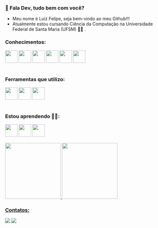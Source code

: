 ### 👋 Fala Dev, tudo bem com você?
- Meu nome é Luiz Felipe, seja bem-vindo ao meu Github!!! 
- Atualmente estou cursando Ciência da Computação na Universidade Federal de Santa Maria (UFSM) 👨‍🎓 .


### Conhecimentos:
<div>
<img src="https://cdn.jsdelivr.net/gh/devicons/devicon/icons/c/c-original.svg" width="40" height="40"/>
<img src="https://cdn.jsdelivr.net/gh/devicons/devicon/icons/cplusplus/cplusplus-original.svg" width="40" height="40"/>
<img src="https://cdn.jsdelivr.net/gh/devicons/devicon/icons/java/java-original-wordmark.svg" width="40" height="40"/>
<img src="https://cdn.jsdelivr.net/gh/devicons/devicon/icons/mysql/mysql-original-wordmark.svg" width="40" height="40"/>
<img src="https://cdn.jsdelivr.net/gh/devicons/devicon/icons/html5/html5-original.svg" width="40" height="40"/>
<img src="https://cdn.jsdelivr.net/gh/devicons/devicon/icons/css3/css3-plain-wordmark.svg" width="40" height="40"/>
</div> <br>
          
### Ferramentas que utilizo:
<div>
<img src="https://cdn.jsdelivr.net/gh/devicons/devicon/icons/git/git-original-wordmark.svg" width="40" height="40"/> 
<img src="https://cdn.jsdelivr.net/gh/devicons/devicon/icons/github/github-original-wordmark.svg" width="40" height="40"/> 
<img src="https://cdn.jsdelivr.net/gh/devicons/devicon/icons/linux/linux-original.svg" width="40" height="40"/>          
</div> <br>
          
### Estou aprendendo 👨‍💻:
<div>
<img src="https://cdn.jsdelivr.net/gh/devicons/devicon/icons/javascript/javascript-original.svg" width="40" height="40"/>
<img src="https://cdn.jsdelivr.net/gh/devicons/devicon/icons/react/react-original-wordmark.svg" width="40" height="40"/>
<img src="https://cdn.jsdelivr.net/gh/devicons/devicon/icons/python/python-original-wordmark.svg" width="40" height="40"/>
</div> <br>

<div>
<a href="https://github.com/luizfelipecavalheiro">
<img loading="lazy" height="180em" src="https://github-readme-stats.vercel.app/api/top-langs/?username=luizfelipecavalheiro&layout=compact&langs_count=7&theme=dracula"/>
<img loading="lazy" height="180em" src="https://github-readme-stats.vercel.app/api/?username=luizfelipecavalheiro&show_icons=true&theme=dracula&include_all_commits=true&count_private=true"/>
</div>
          
### Contatos:
<div>
<a href = "mailto:contato@lfsantos@inf.ufsm.br"><img loading="lazy" src="https://img.shields.io/badge/Gmail-D14836?style=for-the-badge&logo=gmail&logoColor=white" target="_blank"></a>
<a href="https://www.linkedin.com/in/luizfelipecavalheiro" target="_blank"><img loading="lazy" src="https://img.shields.io/badge/-LinkedIn-%230077B5?style=for-the-badge&logo=linkedin&logoColor=white" target="_blank"></a>   
</div>  
          
